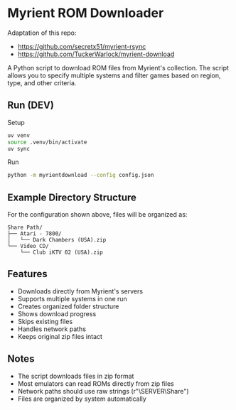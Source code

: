 # Myrient ROM Downloader

Adaptation of this repo:

- https://github.com/secretx51/myrient-rsync
- https://github.com/TuckerWarlock/myrient-download

A Python script to download ROM files from Myrient's collection. The script allows you to specify multiple systems and filter games based on region, type, and other criteria.

## Run (DEV)

Setup

```bash
uv venv
source .venv/bin/activate
uv sync
```

Run

```bash
python -m myrientdownload --config config.json
```

## Example Directory Structure

For the configuration shown above, files will be organized as:

```
Share Path/
├── Atari - 7800/
│   └── Dark Chambers (USA).zip
└── Video CD/
    └── Club iKTV 02 (USA).zip
```

## Features

- Downloads directly from Myrient's servers
- Supports multiple systems in one run
- Creates organized folder structure
- Shows download progress
- Skips existing files
- Handles network paths
- Keeps original zip files intact

## Notes

- The script downloads files in zip format
- Most emulators can read ROMs directly from zip files
- Network paths should use raw strings (r"\\SERVER\Share")
- Files are organized by system automatically
